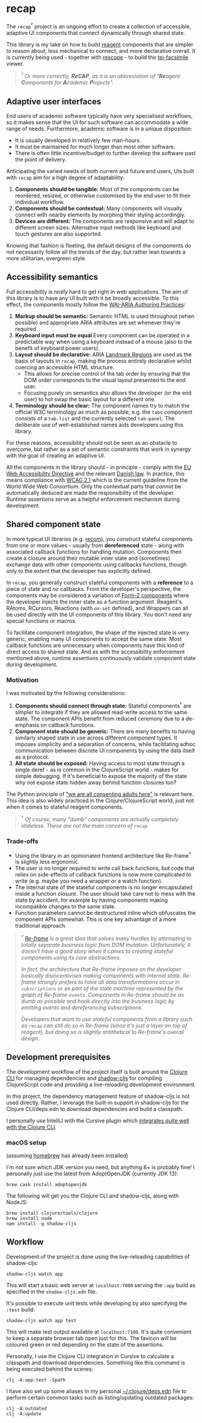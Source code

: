 recap
=====
The `recap`<sup>†</sup> project is an ongoing effort to create a collection of accessible, adaptive UI components that connect dynamically through shared state.

This library is my take on how to build [reagent](https://github.com/reagent-project/reagent) components that are simpler to reason about, less mechanical to connect, and more declarative overall. It is currently being used - together with [rescope](https://github.com/kuhumcst/rescope) - to build the [tei-facsimile](https://github.com/kuhumcst/tei-facsimile) viewer.

> _<sup>†</sup> Or more correctly, **ReCAP**, as it is an abbreviation of "**Re**agent **C**omponents for **A**cademic **P**rojects"._

Adaptive user interfaces
------------------------
End users of academic software typically have very specialised workflows, so it makes sense that the UI for such software can accommodate a wide range of needs. Furthermore, academic software is in a unique disposition:

* It is usually developed in relatively few man-hours.
* It must be maintained for much longer than most other software.
* There is often little incentive/budget to further develop the software past the point of delivery.

Anticipating the varied needs of both current and future end users, UIs built with `recap` aim for a high degree of adaptability:

1. **Components should be tangible:** Most of the components can be reordered, resized, or otherwise customised by the end user to fit their individual workflow.
2. **Components should be contextual:** Many components will visually connect with nearby elements by morphing their styling accordingly.
3. **Devices are different:** The components are responsive and will adapt to different screen sizes. Alternative input methods like keyboard and touch gestures are also supported.

Knowing that fashion is fleeting, the default designs of the components do not necessarily follow all the trends of the day, but rather lean towards a more utilitarian, evergreen style.

Accessibility semantics
-----------------------
Full accessibility is _really_ hard to get right in web applications. The aim of this library is to have any UI built with it be broadly accessible. To this effect, the components mostly follow the [WAI-ARIA Authoring Practices](https://www.w3.org/TR/wai-aria-practices-1.1/):

1. **Markup should be semantic:** Semantic HTML is used throughout (when possible) and appropriate ARIA attributes are set whenever they're required.
2. **Keyboard input must be equal** Every component can be operated in a predictable way when using a keyboard instead of a mouse (also to the benefit of keyboard power users).
3. **Layout should be declarative:** ARIA [Landmark Regions](https://www.w3.org/TR/wai-aria-practices-1.1/#aria_landmark) are used as the basis of layouts in `recap`, making the process entirely declarative whilst coercing an accessible HTML structure.
    - This allows for precise control of the tab order by ensuring that the DOM order corresponds to the visual layout presented to the end user.
    - Focusing purely on semantics also allows the developer (or the end user) to hot swap the basic layout for a different one.
4. **Terminology should be clear:** The component names try to match the official W3C terminology as much as possible, e.g. the `tabs` component consists of a `tab-list` and the currently selected `tab-panel`. The deliberate use of well-established names aids developers using this library.

For these reasons, accessibility should not be seen as an obstacle to overcome, but rather as a set of semantic constraints that work in synergy with the goal of creating an adaptive UI.

All the components in the library should - in principle - comply with the [EU Web Accessibility Directive](https://en.wikipedia.org/wiki/Web_Accessibility_Directive) and the relevant [Danish law](https://www.retsinformation.dk/Forms/r0710.aspx?id=201794). In practice, this means compliance with [WCAG 2.1](https://www.w3.org/TR/WCAG21/) which is the current guideline from the World Wide Web Consortium. Only the contextual parts that _cannot_ be automatically deduced are made the responsibility of the developer. Runtime assertions serve as a helpful enforcement mechanism during development.

Shared component state
----------------------
In more typical UI libraries (e.g. [recom](https://github.com/day8/re-com)), you construct stateful components from one or more values - usually from **dereferenced** state - along with associated callback functions for handling mutation. Components then create a closure around their mutable inner state and (sometimes) exchange data with other components using callbacks functions, though only to the extent that the developer has explicitly defined. 

In `recap`, you generally construct stateful components with a **reference** to a piece of state and _no_ callbacks. From the developer's perspective, the components may be considered a variation of [Form-2 components](https://github.com/reagent-project/reagent/blob/master/doc/CreatingReagentComponents.md#form-2--a-function-returning-a-function) where the developer injects the inner state as a function argument. Reagent's RAtoms, RCursors, Reactions (with `on-set` defined), and Wrappers can all be used directly with the UI components of this library. You don't need any special functions or macros. 

To facilitate component integration, the shape of the injected state is very generic, enabling many UI components to accept the same state. Most callback functions are unnecessary when components have this kind of direct access to shared state. And as with the accessibility enforcement mentioned above, runtime assertions continuously validate component state during development.

### Motivation
I was motivated by the following considerations:

1. **Components should connect through state:** Stateful components<sup>†</sup> are simpler to integrate if they are allowed read-write access to the same state. The component APIs benefit from reduced ceremony due to a de-emphasis on callback functions.
2. **Component state should be generic:** There are many benefits to having similarly shaped state in use across different component types. It imposes simplicity and a separation of concerns, while facilitating adhoc communication between discrete UI components by using the data itself as a protocol.
3. **All state should be exposed:** Having access to most state through a single deref - as is common in the ClojureScript world - makes for simple debugging. If it's beneficial to expose the majority of the state why not expose state hidden away behind function closures too?

The Python principle of ["we are all consenting adults here"](https://mail.python.org/pipermail/tutor/2003-October/025932.html) is relevant here. This idea is also widely practiced in the Clojure/ClojureScript world, just not when it comes to stateful reagent components.

> _<sup>†</sup> Of course, many "dumb" components are actually completely stateless. These are not the main concern of `recap`._

### Trade-offs
* Using the library in an opinionated frontend architecture like Re-frame<sup>†</sup> is slightly less ergonomic.
* The user is no longer required to write call back functions, but code that relies on side-effects of callback functions is now more complicated to write (e.g. maybe you need a wrapper or a watch function).
* The internal state of the stateful components is no longer encapsulated inside a function closure. The user should take care not to mess with the state by accident, for example by having components making incompatible changes to the same state.
* Function parameters cannot be destructured inline which obfuscates the component APIs somewhat. This is one key advantage of a more traditional approach.

> _<sup>†</sup> [Re-frame](https://github.com/day8/re-frame) is a great idea that solves many hurdles by attempting to totally separate business logic from DOM mutation. Unfortunately, it doesn't have a good story when it comes to creating stateful components using its core abstractions._
>
> _In fact, the architecture that Re-frame imposes on the developer basically disincentivises making components with internal state. Re-frame strongly prefers to have all data transformations occur in `subscriptions` or as part of the state machine represented by the graph of Re-frame `events`. Components in Re-frame should be as dumb as possible and hook directly into the business logic by emitting events and dereferencing subscriptions._
>
> _Developers that want to use stateful components from a library such as `recap` can still do so in Re-frame (since it's just a layer on top of reagent), but doing so is slightly antithetical to Re-frame's overall design._

Development prerequisites
-------------------------
The development workflow of the project itself is built around the [Clojure CLI](https://clojure.org/reference/deps_and_cli) for managing dependencies and [shadow-cljs](https://github.com/thheller/shadow-cljs) for compiling ClojureScript code and providing a live-reloading development environment.

In this project, the dependency management feature of shadow-cljs is not used directly. Rather, I leverage the built-in support in shadow-cljs for the Clojure CLI/deps.edn to download dependencies and build a classpath.

I personally use IntelliJ with the Cursive plugin which [integrates quite well with the Clojure CLI](https://cursive-ide.com/userguide/deps.html).

### macOS setup
(assuming [homebrew](https://brew.sh/) has already been installed)


I'm not sure which JDK version you need, but anything 8+ is probably fine! I personally just use the latest from AdoptOpenJDK (currently JDK 13):

```
brew cask install adoptopenjdk
```

The following will get you the Clojure CLI and shadow-cljs, along with NodeJS:

```
brew install clojure/tools/clojure
brew install node
npm install -g shadow-cljs
```

Workflow
--------
Development of the project is done using the live-reloading capabilities of shadow-cljs:

```
shadow-cljs watch app
```

This will start a basic web server at `localhost:7000` serving the `:app` build as specified in the `shadow-cljs.edn` file.

It's possible to execute unit tests while developing by also specifying the `:test` build:

```
shadow-cljs watch app test
```

This will make test output available at `localhost:7100`. It's quite convenient to keep a separate browser tab open just for this. The favicon will be coloured green or red depending on the state of the assertions.

Personally, I use the Clojure CLI integration in Cursive to calculate a classpath and download dependencies. Something like this command is being executed behind the scenes:

```
clj -A:app:test -Spath
```

I have also set up some aliases in my personal [~/.clojure/deps.edn](https://github.com/simongray/dotfiles/blob/master/dot/clojure/deps.edn) file to perform certain common tasks such as listing/updating outdated packages:

```
clj -A:outdated
clj -A:update
```
